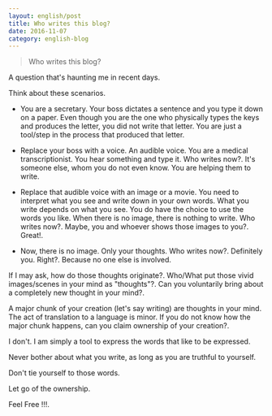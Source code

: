 ```yaml
---
layout: english/post
title: Who writes this blog?
date: 2016-11-07
category: english-blog
---
```


> Who writes this blog?

A question that's haunting me in recent days.

Think about these scenarios.

* You are a secretary. Your boss dictates a sentence and you type it down on a paper. Even though you are the one who physically types the keys and produces the letter, you did not write that letter. You are just a tool/step in the process that produced that letter.

* Replace your boss with a voice. An audible voice. You are a medical transcriptionist. You hear something and type it. Who writes now?. It's someone else, whom you do not even know. You are helping them to write.

* Replace that audible voice with an image or a movie. You need to interpret what you see and write down in your own words. What you write depends on what you see. You do have the choice to use the words you like. When there is no image, there is nothing to write. Who writes now?. Maybe, you and whoever shows those images to you?. Great!.

* Now, there is no image. Only your thoughts. Who writes now?. Definitely you. Right?. Because no one else is involved.

If I may ask, how do those thoughts originate?. Who/What put those vivid images/scenes in your mind as "thoughts"?. Can you voluntarily bring about a completely new thought in your mind?.

A major chunk of your creation (let's say writing) are thoughts in your mind. The act of translation to a language is minor. If you do not know how the major chunk happens, can you claim ownership of your creation?.

I don't. I am simply a tool to express the words that like to be expressed.

Never bother about what you write, as long as you are truthful to yourself.

Don't tie yourself to those words.

Let go of the ownership.

Feel Free !!!.
